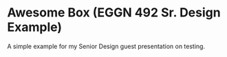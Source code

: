 Awesome Box (EGGN 492 Sr. Design Example)
=======================

A simple example for my Senior Design guest presentation on testing.